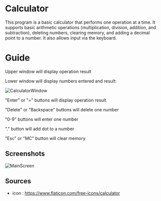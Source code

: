 # Calculator

This program is a basic calculator that performs one operation at a time. It supports basic arithmetic operations (multiplication, division, addition, and subtraction), deleting numbers, clearing memory, and adding a decimal point to a number.
It also allows input via the keyboard.

# Guide

Upper window will display operation result

Lower window will display numbers entered and result:

![CalculatorWindow](https://i.imgur.com/kEBhXqB.png?raw=true)

"Enter" or "=" buttons will display operation result

"Delete" or "Backspace" buttons will delete one number

"0-9" buttons will enter one number

"." button will add dot to a number

"Esc" or "MC" button will clear memory

## Screenshots

![MainScreen](https://i.imgur.com/OqtVNyZ.png?raw=true)

## Sources

-   icon : https://www.flaticon.com/free-icons/calculator
